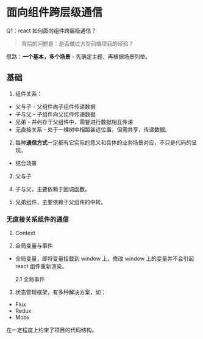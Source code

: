 # 面向组件跨层级通信

Q1：react 如何面向组件跨层级通信？

> 背后的问题是：是否做过大型前端项目的经验？

思路：**一个基本，多个场景** - 先确定主题，再根据场景列举。

## 基础

1. 组件关系：

- 父与子 - 父组件向子组件传递数据
- 子与父 - 子组件向父组件传递数据
- 兄弟 - 并列存于父组件中，需要进行数据相互传递
- 无直接关系 - 处于一棵树中相距甚远位置，但需共享，传递数据。

2. 每种**通信方式**一定都有它实际的意义和具体的业务场景对应，不只是代码的呈现。

- 结合场景

3. 父与子

4. 子与父，主要依赖于回调函数。

5. 兄弟组件，主要依赖于父组件的中转。

### 无直接关系组件的通信

1. Context

2. 全局变量与事件

- 全局变量，即将变量挂载到 window 上，修改 window 上的变量并不会引起 react 组件重新渲染。

  2.1 全局事件

3. 状态管理框架，有多种解决方案，如：

- Flux
- Redux
- Mobx

在一定程度上约束了项目的代码结构。
